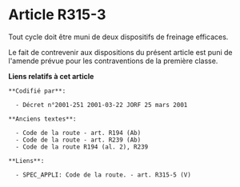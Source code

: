 # Article R315-3

Tout cycle doit être muni de deux dispositifs de freinage efficaces.

Le fait de contrevenir aux dispositions du présent article est puni de l'amende prévue pour les contraventions de la première
classe.

**Liens relatifs à cet article**

	**Codifié par**:

	  - Décret n°2001-251 2001-03-22 JORF 25 mars 2001

	**Anciens textes**:

	  - Code de la route - art. R194 (Ab)
	  - Code de la route - art. R239 (Ab)
	  - Code de la route R194 (al. 2), R239

	**Liens**:

	  - SPEC_APPLI: Code de la route. - art. R315-5 (V)
